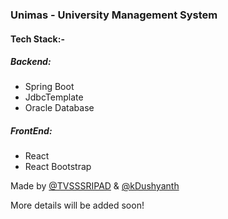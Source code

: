 ### Unimas - University Management System 

#### Tech Stack:-
##### Backend:
 - Spring Boot
 - JdbcTemplate
 - Oracle Database

##### FrontEnd:
 - React
 - React Bootstrap 


Made by [@TVSSSRIPAD](https://github.com/TVSSSRIPAD) & [@kDushyanth](https://github.com/kDushyanth/)

More details will be added soon!

